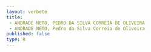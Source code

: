 ```yaml
---
layout: verbete
title:
 - ANDRADE NETO, PEDRO DA SILVA CORREIA DE OLIVEIRA
 - ANDRADE NETO, Pedro da Silva Correia de Oliveira
published: false
type: R
---
```


